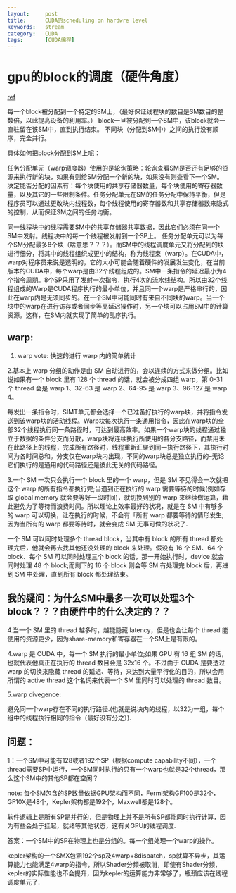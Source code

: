 ```yaml
---
layout:     post
title:      CUDA的scheduling on hardwre level
keywords:   stream
category:   CUDA
tags:		[CUDA编程]
---
```


# gpu的block的调度（硬件角度）

[ref](http://blog.csdn.net/GH234505/article/details/51115994)

每一个block被分配到一个特定的SM上，（最好保证线程块的数目是SM数目的整数倍，以此提高设备的利用率。）
block一旦被分配到一个SM中，该block就会一直驻留在该SM中，直到执行结束。
不同块（分配到SM中）之间的执行没有顺序，完全并行。

具体如何把block分配到SM上呢：

任务分配单元（warp调度器）使用的是轮询策略：轮询查看SM是否还有足够的资源来执行新的块，如果有则给SM分配一个新的块，如果没有则查看下一个SM。决定能否分配的因素有：每个块使用的共享存储器数量，每个块使用的寄存器数量，以及其它的一些限制条件。任务分配单元在SM的任务分配中保持平衡，但是程序员可以通过更改块内线程数，每个线程使用的寄存器数和共享存储器数来隐式的控制，从而保证SM之间的任务均衡。


同一线程块中的线程需要SM中的共享存储器共享数据，因此它们必须在同一个SM中发射。线程块中的每一个线程被发射到一个SP上。
任务分配单元可以为每个SM分配最多8个块（啥意思？？？）。而SM中的线程调度单元又将分配到的块进行细分，将其中的线程组织成更小的结构，称为线程束（warp）。在CUDA中，warp对程序员来说是透明的，它的大小可能会随着硬件的发展发生变化，在当前版本的CUDA中，每个warp是由32个线程组成的。SM中一条指令的延迟最小为4个指令周期。8个SP采用了发射一次指令，执行4次的流水线结构。所以由32个线程组成的Warp是CUDA程序执行的最小单位，并且同一个warp是严格串行的，因此在warp内是无须同步的。在一个SM中可能同时有来自不同块的warp。当一个块中的warp在进行访存或者同步等高延迟操作时，另一个块可以占用SM中的计算资源。这样，在SM内就实现了简单的乱序执行。



## warp:

1. warp vote: 快速的进行 warp 内的简单统计

2.基本上 warp 分组的动作是由 SM 自动进行的，会以连续的方式来做分组。比如说如果有一个 block 里有 128 个 thread 的话，就会被分成四组 warp，第 0-31 个 thread 会是 warp 1、32-63 是 warp 2、64-95 是 warp 3、96-127 是 warp 4。

每发出一条指令时，SIMT单元都会选择一个已准备好执行的warp块，并将指令发送到该warp块的活动线程。Warp块每次执行一条通用指令，因此在warp块的全部32个线程执行同一条路径时，可达到最高效率。如果一个warp块的线程通过独立于数据的条件分支而分散，warp块将连续执行所使用的各分支路径，而禁用未在此路径上的线程，完成所有路径时，线程重新汇聚到同一执行路径下，其执行时间为各时间总和。分支仅在warp块内出现，不同的warp块总是独立执行的–无论它们执行的是通用的代码路径还是彼此无关的代码路径。



3.一个 SM 一次只会执行一个 block 里的一个 warp，但是 SM 不见得会一次就把这个 warp 的所有指令都执行完;当遇到正在执行的 warp 需要等待的时候(例如存取 global memory 就会要等好一段时间)，就切换到别的 warp 来继续做运算，藉此避免为了等待而浪费时间。所以理论上效率最好的状况，就是在 SM 中有够多的 warp 可以切换，让在执行的时候，不会有「所有 warp 都要等待的情形发生;因为当所有的 warp 都要等待时，就会变成 SM 无事可做的状况了.



一个 SM 可以同时处理多个 thread block，当其中有 block 的所有 thread 都处理完后，他就会再去找其他还没处理的 block 来处理。假设有 16 个 SM、64 个 block、每个 SM 可以同时处理三个 block 的话，那一开始执行时，device 就会同时处理 48 个 block;而剩下的 16 个 block 则会等 SM 有处理完 block 后，再进到 SM 中处理，直到所有 block 都处理结束。 

## **我的疑问**：为什么SM中最多一次可以处理3个block？？？由硬件中的什么决定的？？



4.当一个 SM 里的 thread 越多时，越能隐藏 latency，但是也会让每个 thread 能使用的资源更少，因为share-memory和寄存器在一个SM上是有限的。


4.warp 是 CUDA 中，每一个 SM 执行的最小单位;如果 GPU 有 16 组 SM 的话，也就代表他真正在执行的 thread 数目会是 32x16 个。不过由于 CUDA 是要透过 warp 的切换来隐藏 thread 的延迟、等待，来达到大量平行化的目的，所以会用所谓的 active thread 这个名词来代表一个 SM 里同时可以处理的 thread 数目。 


5.warp divegence:

避免同一个warp存在不同的执行路径.(也就是说块内的线程，以32为一组，每个组中的线程执行相同的指令（最好没有分之）).


## 问题：

1：一个SM中可能有128或者192个SP（根据compute capability不同），一个thread需要SP中运行，一个SM同时执行的只有一个warp也就是32个thread，那么这个SM中的其他SP都在空闲？


note:
每个SM包含的SP数量依据GPU架构而不同，Fermi架构GF100是32个，GF10X是48个，Kepler架构都是192个，Maxwell都是128个。

软件逻辑上是所有SP是并行的，但是物理上并不是所有SP都能同时执行计算，因为有些会处于挂起，就绪等其他状态，这有关GPU的线程调度.

答案：一个SM中的SP在物理上也是分组的。每一个组处理一个warp的操作。


kepler架构的一个SMX包涵192个sp及4warp+8dispatch，sp就算不异步，其运算能力也能满足4warp的指令，所以Shader分频被取消，即使有Shader分频，kepler的实际性能也不会提升，因为kepler的运算能力非常够了，瓶颈应该在线程调度单元了.
